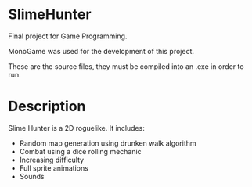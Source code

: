 # SlimeHunter
Final project for Game Programming.

MonoGame was used for the development of this project.

These are the source files, they must be compiled into an .exe in order to run.

# Description
Slime Hunter is a 2D roguelike. It includes:
  - Random map generation using drunken walk algorithm
  - Combat using a dice rolling mechanic
  - Increasing difficulty
  - Full sprite animations
  - Sounds


